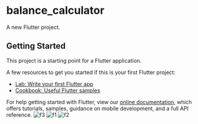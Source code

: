 # balance_calculator

A new Flutter project.

## Getting Started

This project is a starting point for a Flutter application.

A few resources to get you started if this is your first Flutter project:

- [Lab: Write your first Flutter app](https://flutter.dev/docs/get-started/codelab)
- [Cookbook: Useful Flutter samples](https://flutter.dev/docs/cookbook)

For help getting started with Flutter, view our
[online documentation](https://flutter.dev/docs), which offers tutorials,
samples, guidance on mobile development, and a full API reference.
![f3](https://user-images.githubusercontent.com/32243863/126363117-f28760e6-3c56-4bb0-8672-2738dde63824.PNG)
![f1](https://user-images.githubusercontent.com/32243863/126363244-b763f74f-c92b-43c2-ba47-e4a3d21e608e.PNG)
![f2](https://user-images.githubusercontent.com/32243863/126363263-8c5745ba-7ac9-44f3-a9e3-ba04df44c4d6.PNG)

